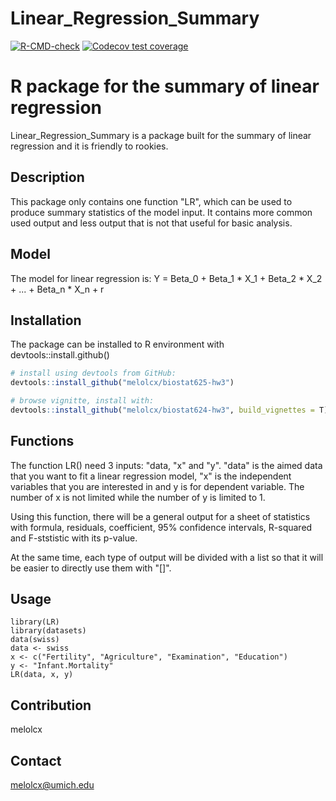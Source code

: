# Linear_Regression_Summary
  <!-- badges: start -->
  [![R-CMD-check](https://github.com/melolcx/biostat625-hw3/actions/workflows/R-CMD-check.yaml/badge.svg)](https://github.com/melolcx/biostat625-hw3/actions/workflows/R-CMD-check.yaml)
  [![Codecov test coverage](https://codecov.io/gh/melolcx/biostat625-hw3/branch/main/graph/badge.svg)](https://app.codecov.io/gh/melolcx/biostat625-hw3?branch=main)
  <!-- badges: end -->
  
# R package for the summary of linear regression
Linear_Regression_Summary is a package built for the summary of linear regression and it is friendly to rookies. 

## Description
This package only contains one function "LR", which can be used to produce summary statistics of the model input. It contains more common used output and less output that is not that useful for basic analysis.

## Model
The model for linear regression is:
Y = Beta_0 + Beta_1 * X_1 + Beta_2 * X_2 + ... + Beta_n * X_n + r

## Installation
The package can be installed to R environment with devtools::install.github()
```r
# install using devtools from GitHub:
devtools::install_github("melolcx/biostat625-hw3")

# browse vignitte, install with:
devtools::install_github("melolcx/biostat624-hw3", build_vignettes = T)
```

## Functions
The function LR() need 3 inputs: "data, "x" and "y". "data" is the aimed data that you want to fit a linear regression model, "x" is the independent variables that you are interested in and y is for dependent variable. The number of x is not limited while the number of y is limited to 1.

Using this function, there will be a general output for a sheet of statistics with formula, residuals, coefficient, 95% confidence intervals, R-squared and F-ststistic with its p-value. 

At the same time, each type of output will be divided with a list so that it will be easier to directly use them with "[]".

## Usage
```
library(LR)
library(datasets)
data(swiss)
data <- swiss
x <- c("Fertility", "Agriculture", "Examination", "Education")
y <- "Infant.Mortality"
LR(data, x, y)
```

## Contribution
melolcx

## Contact
melolcx@umich.edu
